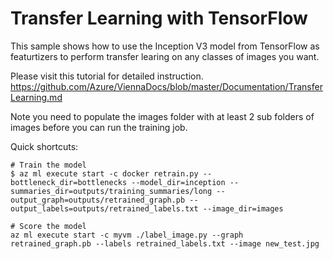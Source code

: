 # Transfer Learning with TensorFlow

This sample shows how to use the Inception V3 model from TensorFlow as featurtizers to perform transfer learing on any classes of images you want.

Please visit this tutorial for detailed instruction. 
https://github.com/Azure/ViennaDocs/blob/master/Documentation/TransferLearning.md

Note you need to populate the images folder with at least 2 sub folders of images before you can run the training job.

Quick shortcuts:

```
# Train the model
$ az ml execute start -c docker retrain.py --bottleneck_dir=bottlenecks --model_dir=inception --summaries_dir=outputs/training_summaries/long --output_graph=outputs/retrained_graph.pb --output_labels=outputs/retrained_labels.txt --image_dir=images

# Score the model
az ml execute start -c myvm ./label_image.py --graph retrained_graph.pb --labels retrained_labels.txt --image new_test.jpg
```
